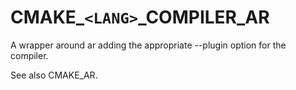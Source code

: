   

# CMAKE_```<LANG>```_COMPILER_AR  
A wrapper around ar adding the appropriate --plugin option for the
compiler.  

See also CMAKE_AR.  


